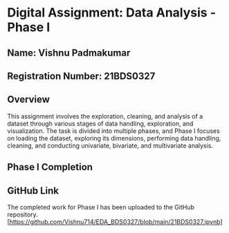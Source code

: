 # Digital Assignment: Data Analysis - Phase I
## Name: Vishnu Padmakumar
## Registration Number: 21BDS0327

## Overview

This assignment involves the exploration, cleaning, and analysis of a dataset through various stages of data handling, exploration, and visualization. The task is divided into multiple phases, and Phase I focuses on loading the dataset, exploring its dimensions, performing data handling, cleaning, and conducting univariate, bivariate, and multivariate analysis.

## Phase I Completion 


## GitHub Link
The completed work for Phase I has been uploaded to the GitHub repository. [https://github.com/Vishnu714/EDA_BDS0327/blob/main/21BDS0327.ipynb]

